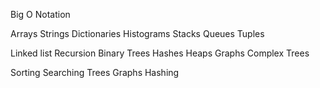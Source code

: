 Big O Notation

Arrays
Strings
Dictionaries
Histograms
Stacks
Queues
Tuples

Linked list
Recursion 
Binary Trees
Hashes
Heaps
Graphs
Complex Trees

Sorting
Searching
Trees
Graphs
Hashing

